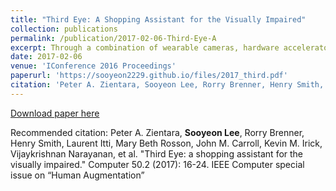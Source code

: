 ```yaml
---
title: "Third Eye: A Shopping Assistant for the Visually Impaired"
collection: publications
permalink: /publication/2017-02-06-Third-Eye-A
excerpt: Through a combination of wearable cameras, hardware accelerators, and algorithms, a vision-based automatic shopping assistant allows users with limited or no sight to select products from grocery shelves. 
date: 2017-02-06
venue: 'IConference 2016 Proceedings'
paperurl: 'https://sooyeon2229.github.io/files/2017_third.pdf'
citation: 'Peter A. Zientara, Sooyeon Lee, Rorry Brenner, Henry Smith, Laurent Itti, Mary Beth Rosson, John M. Carroll, Kevin M. Irick, Vijaykrishnan Narayanan . "Third Eye: a shopping assistant for the visually impaired." Computer 50.2 (2017): 16-24. IEEE Computer special issue on “Human Augmentation”'
---
```


[Download paper here](https://sooyeon2229.github.io/files/2017_third.pdf)

Recommended citation: Peter A. Zientara, **Sooyeon Lee**, Rorry Brenner, Henry Smith, Laurent Itti, Mary Beth Rosson, John M. Carroll, Kevin M. Irick, Vijaykrishnan Narayanan, et al. "Third Eye: a shopping assistant for the visually impaired." Computer 50.2 (2017): 16-24. IEEE Computer special issue on “Human Augmentation”
